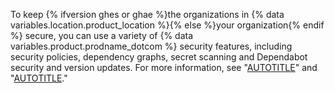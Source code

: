 To keep {% ifversion ghes or ghae %}the organizations in {% data variables.location.product_location %}{% else %}your organization{% endif %} secure, you can use a variety of {% data variables.product.prodname_dotcom %} security features, including security policies, dependency graphs, secret scanning and Dependabot security and version updates. For more information, see "[AUTOTITLE](/code-security/getting-started/securing-your-organization)" and "[AUTOTITLE](/organizations/keeping-your-organization-secure/managing-security-settings-for-your-organization/managing-security-and-analysis-settings-for-your-organization)."
